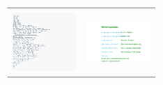 <a href="https://github.com/Michelingumman">
  <table>
    <tr>
      <td style="width: 150px; vertical-align: middle; padding: 10px;">
        <picture>
          <source media="(prefers-color-scheme: dark)" srcset="https://raw.githubusercontent.com/Michelingumman/Michelingumman/main/dark_image.svg">
          <img alt="Michelingumman's GitHub Profile README" src="https://raw.githubusercontent.com/Michelingumman/Michelingumman/main/light_image.svg" style="max-width: 100%; height: auto; border-radius: 8px;">
        </picture>
      </td>
      <td style="width: 150px; vertical-align: middle; padding: 10px;">
        <picture>
          <source media="(prefers-color-scheme: dark)" srcset="https://raw.githubusercontent.com/Michelingumman/Michelingumman/main/body.svg">
          <img alt="Michelingumman's GitHub Profile README" src="https://raw.githubusercontent.com/Michelingumman/Michelingumman/main/body.svg" style="max-width: 100%; height: auto; border-radius: 8px;">
        </picture>
      </td>
    </tr>
  </table>
</a>
